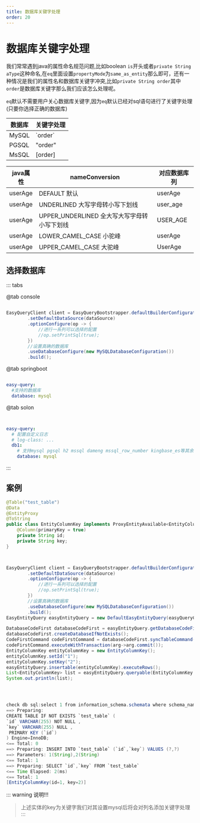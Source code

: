 ```yaml
---
title: 数据库关键字处理
order: 20
---
```


# 数据库关键字处理
我们常常遇到java的属性命名规范问题,比如boolean `is`开头或者`private String aType`这种命名,在`eq`里面设置`propertyMode`为`same_as_entity`那么即可，还有一种情况是我们的属性名和数据库关键字冲突,比如`private String order`其中`order`是数据库关键字那么我们应该怎么处理呢。

`eq`默认不需要用户关心数据库关键字,因为`eq`默认已经对sql语句进行了关键字处理(只要你选择正确的数据库)


数据库  | 关键字处理
--- | --- 
MySQL | \`order\`  
PGSQL | "order"
MsSQL | [order]




java属性  | nameConversion   | 对应数据库列  
---  | ---  | --- 
userAge  | DEFAULT 默认 | userAge
userAge  | UNDERLINED 大写字母转小写下划线| user_age
userAge  | UPPER_UNDERLINED 全大写大写字母转小写下划线| USER_AGE
userAge  | LOWER_CAMEL_CASE 小驼峰| userAge
userAge  | UPPER_CAMEL_CASE 大驼峰| UserAge

## 选择数据库



::: tabs

@tab console
```java

EasyQueryClient client = EasyQueryBootstrapper.defaultBuilderConfiguration()
        .setDefaultDataSource(dataSource)
        .optionConfigure(op -> {
            //进行一系列可以选择的配置
            //op.setPrintSql(true);
        })
        //设置真确的数据库
        .useDatabaseConfigure(new MySQLDatabaseConfiguration())
        .build();
```

@tab springboot
```yml

easy-query:
  #支持的数据库
  database: mysql
```

@tab solon
```yml


easy-query: 
  # 配置自定义日志
  # log-class: ...
  db1:
    # 支持mysql pgsql h2 mssql dameng mssql_row_number kingbase_es等其余数据库在适配中
    database: mysql
```

:::

## 案例
```java
@Table("test_table")
@Data
@EntityProxy
@ToString
public class EntityColumnKey implements ProxyEntityAvailable<EntityColumnKey , EntityColumnKeyProxy> {
    @Column(primaryKey = true)
    private String id;
    private String key;
}



EasyQueryClient client = EasyQueryBootstrapper.defaultBuilderConfiguration()
        .setDefaultDataSource(dataSource)
        .optionConfigure(op -> {
            //进行一系列可以选择的配置
            //op.setPrintSql(true);
        })
        //设置真确的数据库
        .useDatabaseConfigure(new MySQLDatabaseConfiguration())
        .build();
EasyEntityQuery easyEntityQuery = new DefaultEasyEntityQuery(easyQueryClient);

DatabaseCodeFirst databaseCodeFirst = easyEntityQuery.getDatabaseCodeFirst();
databaseCodeFirst.createDatabaseIfNotExists();
CodeFirstCommand codeFirstCommand = databaseCodeFirst.syncTableCommand(Arrays.asList(EntityColumnKey.class));
codeFirstCommand.executeWithTransaction(arg->arg.commit());
EntityColumnKey entityColumnKey = new EntityColumnKey();
entityColumnKey.setId("1");
entityColumnKey.setKey("2");
easyEntityQuery.insertable(entityColumnKey).executeRows();
List<EntityColumnKey> list = easyEntityQuery.queryable(EntityColumnKey.class).toList();
System.out.println(list);




check db sql:select 1 from information_schema.schemata where schema_name='easy-query-test'
==> Preparing: 
CREATE TABLE IF NOT EXISTS `test_table` ( 
`id` VARCHAR(255) NOT NULL ,
`key` VARCHAR(255) NULL , 
 PRIMARY KEY (`id`)
) Engine=InnoDB;
<== Total: 0
==> Preparing: INSERT INTO `test_table` (`id`,`key`) VALUES (?,?)
==> Parameters: 1(String),2(String)
<== Total: 1
==> Preparing: SELECT `id`,`key` FROM `test_table`
<== Time Elapsed: 2(ms)
<== Total: 1
[EntityColumnKey(id=1, key=2)]
```


::: warning 说明!!!
> 上述实体的key为关键字我们对其设置mysql后将会对列名添加关键字处理
:::